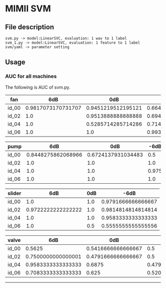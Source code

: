 # MIMII SVM

## File description
```
svm.py -> model:LinearSVC, evaluation: 1 wav to 1 label
svm_1.py -> model:LinearSVC, evaluation: 1 feature to 1 label
svm/yaml -> parameter setting

```


## Usage

###   AUC for all machines

The following is AUC of svm.py.

|fan 	|6dB			|0dB			|-6dB     	     	|
|-------|-----------------------|-----------------------|-----------------------|
|id_00	|0.9817073170731707	|0.9451219512195121	|0.6646341463414634  	|
|id_02	|1.0			|0.9513888888888888	|0.6944444444444444  	|
|id_04	|1.0			|0.5285714285714286	|0.7142857142857143  	|
|id_06	|1.0			|1.0			|0.9931506849315068  	|

|pump	|6dB			|0dB			|-6dB	       	     	|
|-------|-----------------------|-----------------------|-----------------------|
|id_00	|0.8448275862068966	|0.6724137931034483	|0.5		     	|
|id_02	|1.0			|1.0			|1.0 		     	|
|id_04	|1.0			|1.0			|0.975	    	     	|
|id_06	|1.0			|1.0			|1.0  		     	|

|slider	|6dB			|0dB			|-6dB     		|
|-------|-----------------------|-----------------------|-----------------------|
|id_00	|1.0			|1.0			|0.9791666666666667 	|
|id_02	|0.9722222222222222	|1.0			|0.9814814814814814	|
|id_04	|1.0			|1.0			|0.9583333333333333	|
|id_06	|1.0			|0.5			|0.5555555555555556	|

|valve	|6dB			|0dB			|-6dB			|
|-------|-----------------------|-----------------------|-----------------------|
|id_00	|0.5625			|0.5416666666666667	|0.5		 	|
|id_02	|0.7500000000000001	|0.4791666666666667	|0.5			|
|id_04	|0.9583333333333333	|0.6875			|0.4791666666666667	|
|id_06	|0.7083333333333333	|0.625			|0.5208333333333334	|

------------------------------------------------------------------------------------------
